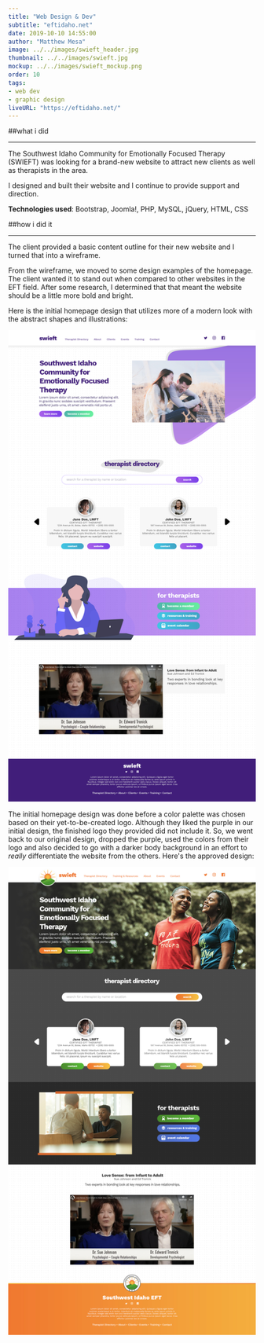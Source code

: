 ```yaml
---
title: "Web Design & Dev"
subtitle: "eftidaho.net"
date: 2019-10-10 14:55:00
author: "Matthew Mesa"
image: ../../images/swieft_header.jpg
thumbnail: ../../images/swieft.jpg
mockup: ../../images/swieft_mockup.png
order: 10
tags:
- web dev
- graphic design
liveURL: "https://eftidaho.net/"
---
```


##what i did
                                
***

The Southwest Idaho Community for Emotionally Focused Therapy (SWIEFT) was looking for a brand-new website to attract new clients as well as therapists in the area.

I designed and built their website and I continue to provide support and direction.

**Technologies used**: Bootstrap, Joomla!, PHP, MySQL, jQuery, HTML, CSS

##how i did it

***

The client provided a basic content outline for their new website and I turned that into a wireframe.

From the wireframe, we moved to some design examples of the homepage. The client wanted it to stand out when compared to other websites in the EFT field. After some research, I determined that that meant the website should be a little more bold and bright.

Here is the initial homepage design that utilizes more of a modern look with the abstract shapes and illustrations:

![Initial homepage deisgn for eftidaho.net](../../images/SWIEFT-homepage-mockup-v1-r0.jpg "Initial homepage design")

The initial homepage design was done before a color palette was chosen based on their yet-to-be-created logo. Although they liked the purple in our initial design, the finished logo they provided did not include it. So, we went back to our original design, dropped the purple, used the colors from their logo and also decided to go with a darker body background in an effort to *really* differentiate the website from the others. Here's the approved design:

![The approved homepage deisgn for eftidaho.net](../../images/SWIEFT-homepage-mockup-v2-r1.jpg "The approved homepage design")
